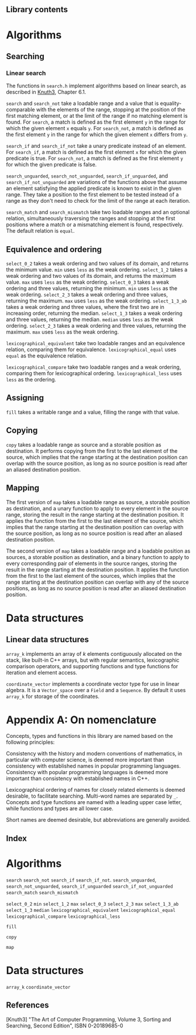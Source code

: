 Library contents
----------------

# Algorithms

## Searching

### Linear search

The functions in `search.h` implement algorithms based on linear search, as described in [Knuth3](#Knuth3), Chapter 6.1.

`search` and `search_not` take a loadable range and a value that is equality-comparable with the elements of the range, stopping at the position of the first matching element, or at the limit of the range if no matching element is found.
For `search`, a match is defined as the first element `y` in the range for which the given element `x` equals `y`.
For `search_not`, a match is defined as the first element `y` in the range for which the given element `x` differs from `y`.

`search_if` and `search_if_not` take a unary predicate instead of an element.
For `search_if`, a match is defined as the first element `x` for which the given predicate is true.
For `search_not`, a match is defined as the first element `y` for which the given predicate is false.

`search_unguarded`, `search_not_unguarded`, `search_if_unguarded`, and `search_if_not_unguarded` are variations of the functions above that assume an element satisfying the applied predicate is known to exist in the given range. They take a position to the first element to be tested instead of a range as they don't need to check for the limit of the range at each iteration.

`search_match` and `search_mismatch` take two loadable ranges and an optional relation, simultaneously traversing the ranges and stopping at the first positions where a match or a mismatching element is found, respectively. The default relation is `equal`.

## Equivalence and ordering

`select_0_2` takes a weak ordering and two values of its domain, and returns the minimum value. `min` uses `less` as the weak ordering.
`select_1_2` takes a weak ordering and two values of its domain, and returns the maximum value. `max` uses `less` as the weak ordering.
`select_0_3` takes a weak ordering and three values, returning the minimum. `min` uses `less` as the weak ordering.
`select_2_3` takes a weak ordering and three values, returning the maximum. `max` uses `less` as the weak ordering.
`select_1_3_ab` takes a weak ordering and three values, where the first two are in increasing order, returning the median. `select_1_3` takes a weak ordering and three values, returning the median. `median` uses `less` as the weak ordering.
`select_2_3` takes a weak ordering and three values, returning the maximum. `max` uses `less` as the weak ordering.

`lexicographical_equivalent` take two loadable ranges and an equivalence relation, comparing them for equivalence. `lexicographical_equal` uses `equal` as the equivalence relation.

`lexicographical_compare` take two loadable ranges and a weak ordering, comparing them for lexicographical ordering. `lexicographical_less` uses `less` as the ordering.

## Assigning

`fill` takes a writable range and a value, filling the range with that value.

## Copying

`copy` takes a loadable range as source and a storable position as destination. It performs copying from the first to the last element of the source, which implies that the range starting at the destination position can overlap with the source position, as long as no source position is read after an aliased destination position.

## Mapping

The first version of `map` takes a loadable range as source, a storable position as destination, and a unary function to apply to every element in the source range, storing the result in the range starting at the destination position. It applies the function from the first to the last element of the source, which implies that the range starting at the destination position can overlap with the source position, as long as no source position is read after an aliased destination position.

The second version of `map` takes a loadable range and a loadable position as sources, a storable position as destination, and a binary function to apply to every corresponding pair of elements in the source ranges, storing the result in the range starting at the destination position. It applies the function from the first to the last element of the sources, which implies that the range starting at the destination position can overlap with any of the source positions, as long as no source position is read after an aliased destination position.

# Data structures

## Linear data structures

`array_k` implements an array of *k* elements contiguously allocated on the stack, like built-in C++ arrays, but with regular semantics, lexicographic comparison operators, and supporting functions and type functions for iteration and element access.

`coordinate_vector` implements a coordinate vector type for use in linear algebra. It is a `Vector_space` over a `Field` and a `Sequence`. By default it uses `array_k` for storage of the coordinates.

# Appendix A: On nomenclature

Concepts, types and functions in this library are named based on the following principles:

Consistency with the history and modern conventions of mathematics, in particular with computer science, is deemed more important than consistency with established names in popular programming languages. Consistency with popular programming languages is deemed more important than consistency with established names in C++.

Lexicographical ordering of names for closely related elements is deemed desirable, to facilitate searching. Multi-word names are separated by `_`.
Concepts and type functions are named with a leading upper case letter, while functions and types are all lower case.

Short names are deemed desirable, but abbreviations are generally avoided.

Index
-----

# Algorithms

`search`
`search_not`
`search_if`
`search_if_not`.
`search_unguarded`,
`search_not_unguarded`,
`search_if_unguarded`
`search_if_not_unguarded`
`search_match`
`search_mismatch`

`select_0_2`
`min`
`select_1_2`
`max`
`select_0_3`
`select_2_3`
`max`
`select_1_3_ab`
`select_1_3`
`median`
`lexicographical_equivalent`
`lexicographical_equal`
`lexicographical_compare`
`lexicographical_less`

`fill`

`copy`

`map`

# Data structures

`array_k`
`coordinate_vector`

References
----------

<a name="Knuth3"></a>
[Knuth3]
"The Art of Computer Programming, Volume 3, Sorting and Searching, Second Edition", ISBN 0-20189685-0
